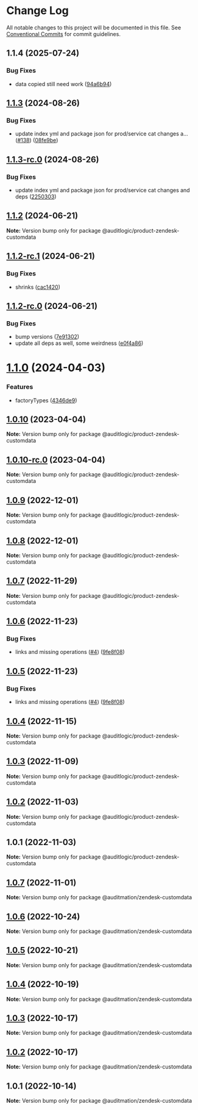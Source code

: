 # Change Log

All notable changes to this project will be documented in this file.
See [Conventional Commits](https://conventionalcommits.org) for commit guidelines.

## 1.1.4 (2025-07-24)


### Bug Fixes

* data copied still need work ([94a6b94](https://github.com/zerobias-org/product/commit/94a6b942fb0516367548599d739529536132755a))





## [1.1.3](https://github.com/auditlogic/product/compare/@auditlogic/product-zendesk-customdata@1.1.2...@auditlogic/product-zendesk-customdata@1.1.3) (2024-08-26)


### Bug Fixes

* update index yml and package json for prod/service cat changes a… ([#138](https://github.com/auditlogic/product/issues/138)) ([08fe9be](https://github.com/auditlogic/product/commit/08fe9beb1c8457462a19bc69caa02e6212d97e1a))





## [1.1.3-rc.0](https://github.com/auditlogic/product/compare/@auditlogic/product-zendesk-customdata@1.1.2...@auditlogic/product-zendesk-customdata@1.1.3-rc.0) (2024-08-26)


### Bug Fixes

* update index yml and package json for prod/service cat changes and deps ([2250303](https://github.com/auditlogic/product/commit/225030363a363608240135b7ebed386b28f01e4b))





## [1.1.2](https://github.com/auditlogic/product/compare/@auditlogic/product-zendesk-customdata@1.1.2-rc.1...@auditlogic/product-zendesk-customdata@1.1.2) (2024-06-21)

**Note:** Version bump only for package @auditlogic/product-zendesk-customdata





## [1.1.2-rc.1](https://github.com/auditlogic/product/compare/@auditlogic/product-zendesk-customdata@1.1.2-rc.0...@auditlogic/product-zendesk-customdata@1.1.2-rc.1) (2024-06-21)


### Bug Fixes

* shrinks ([cac1420](https://github.com/auditlogic/product/commit/cac14200fefcd8183ab69fe89a47bd3f70f563e9))





## [1.1.2-rc.0](https://github.com/auditlogic/product/compare/@auditlogic/product-zendesk-customdata@1.1.0...@auditlogic/product-zendesk-customdata@1.1.2-rc.0) (2024-06-21)


### Bug Fixes

* bump versions ([7e91302](https://github.com/auditlogic/product/commit/7e913023b8b312150ed7762c32fbbe616be71de5))
* update all deps as well, some weirdness ([e0f4a86](https://github.com/auditlogic/product/commit/e0f4a864714e2d3de6bbf3da014d5312fe53be2f))





# [1.1.0](https://github.com/auditlogic/product/compare/@auditlogic/product-zendesk-customdata@1.0.10...@auditlogic/product-zendesk-customdata@1.1.0) (2024-04-03)


### Features

* factoryTypes ([4346de9](https://github.com/auditlogic/product/commit/4346de92693aee892fccf725338ffc7b80ab182b))





## [1.0.10](https://github.com/auditlogic/product/compare/@auditlogic/product-zendesk-customdata@1.0.9...@auditlogic/product-zendesk-customdata@1.0.10) (2023-04-04)

**Note:** Version bump only for package @auditlogic/product-zendesk-customdata





## [1.0.10-rc.0](https://github.com/auditlogic/product/compare/@auditlogic/product-zendesk-customdata@1.0.9...@auditlogic/product-zendesk-customdata@1.0.10-rc.0) (2023-04-04)

**Note:** Version bump only for package @auditlogic/product-zendesk-customdata





## [1.0.9](https://github.com/auditlogic/product/compare/@auditlogic/product-zendesk-customdata@1.0.8...@auditlogic/product-zendesk-customdata@1.0.9) (2022-12-01)

**Note:** Version bump only for package @auditlogic/product-zendesk-customdata





## [1.0.8](https://github.com/auditlogic/product/compare/@auditlogic/product-zendesk-customdata@1.0.7...@auditlogic/product-zendesk-customdata@1.0.8) (2022-12-01)

**Note:** Version bump only for package @auditlogic/product-zendesk-customdata





## [1.0.7](https://github.com/auditlogic/product/compare/@auditlogic/product-zendesk-customdata@1.0.6...@auditlogic/product-zendesk-customdata@1.0.7) (2022-11-29)

**Note:** Version bump only for package @auditlogic/product-zendesk-customdata





## [1.0.6](https://github.com/auditlogic/product/compare/@auditlogic/product-zendesk-customdata@1.0.4...@auditlogic/product-zendesk-customdata@1.0.6) (2022-11-23)


### Bug Fixes

* links and missing operations ([#4](https://github.com/auditlogic/product/issues/4)) ([9fe8f08](https://github.com/auditlogic/product/commit/9fe8f08fe7c57fdb79f991ac35bd6ac2e7dcad38))





## [1.0.5](https://github.com/auditlogic/product/compare/@auditlogic/product-zendesk-customdata@1.0.4...@auditlogic/product-zendesk-customdata@1.0.5) (2022-11-23)


### Bug Fixes

* links and missing operations ([#4](https://github.com/auditlogic/product/issues/4)) ([9fe8f08](https://github.com/auditlogic/product/commit/9fe8f08fe7c57fdb79f991ac35bd6ac2e7dcad38))





## [1.0.4](https://github.com/auditlogic/product/compare/@auditlogic/product-zendesk-customdata@1.0.3...@auditlogic/product-zendesk-customdata@1.0.4) (2022-11-15)

**Note:** Version bump only for package @auditlogic/product-zendesk-customdata





## [1.0.3](https://github.com/auditlogic/product/compare/@auditlogic/product-zendesk-customdata@1.0.2...@auditlogic/product-zendesk-customdata@1.0.3) (2022-11-09)

**Note:** Version bump only for package @auditlogic/product-zendesk-customdata





## [1.0.2](https://github.com/auditlogic/product/compare/@auditlogic/product-zendesk-customdata@1.0.1...@auditlogic/product-zendesk-customdata@1.0.2) (2022-11-03)

**Note:** Version bump only for package @auditlogic/product-zendesk-customdata





## 1.0.1 (2022-11-03)

**Note:** Version bump only for package @auditlogic/product-zendesk-customdata





## [1.0.7](https://github.com/auditmation/store-content/compare/@auditmation/zendesk-customdata@1.0.6...@auditmation/zendesk-customdata@1.0.7) (2022-11-01)

**Note:** Version bump only for package @auditmation/zendesk-customdata





## [1.0.6](https://github.com/auditmation/store-content/compare/@auditmation/zendesk-customdata@1.0.5...@auditmation/zendesk-customdata@1.0.6) (2022-10-24)

**Note:** Version bump only for package @auditmation/zendesk-customdata





## [1.0.5](https://github.com/auditmation/store-content/compare/@auditmation/zendesk-customdata@1.0.4...@auditmation/zendesk-customdata@1.0.5) (2022-10-21)

**Note:** Version bump only for package @auditmation/zendesk-customdata





## [1.0.4](https://github.com/auditmation/store-content/compare/@auditmation/zendesk-customdata@1.0.3...@auditmation/zendesk-customdata@1.0.4) (2022-10-19)

**Note:** Version bump only for package @auditmation/zendesk-customdata





## [1.0.3](https://github.com/auditmation/store-content/compare/@auditmation/zendesk-customdata@1.0.2...@auditmation/zendesk-customdata@1.0.3) (2022-10-17)

**Note:** Version bump only for package @auditmation/zendesk-customdata





## [1.0.2](https://github.com/auditmation/store-content/compare/@auditmation/zendesk-customdata@1.0.1...@auditmation/zendesk-customdata@1.0.2) (2022-10-17)

**Note:** Version bump only for package @auditmation/zendesk-customdata





## 1.0.1 (2022-10-14)

**Note:** Version bump only for package @auditmation/zendesk-customdata
